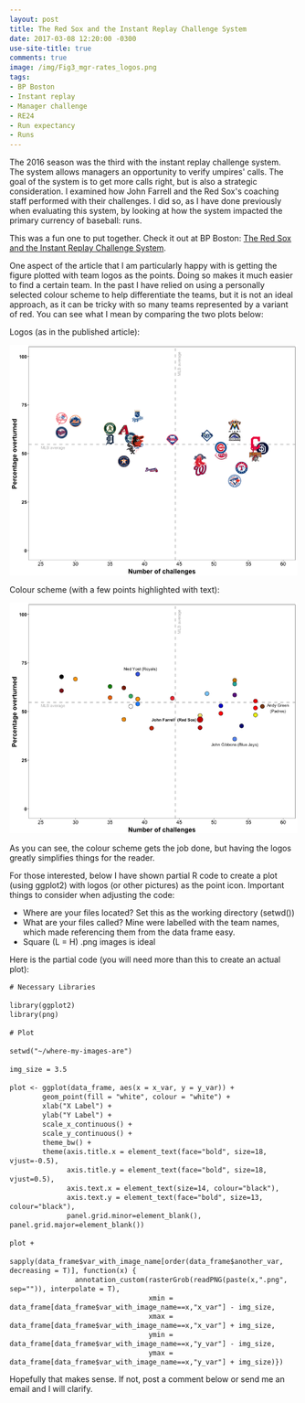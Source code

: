 ```yaml
---
layout: post
title: The Red Sox and the Instant Replay Challenge System
date: 2017-03-08 12:20:00 -0300
use-site-title: true
comments: true
image: /img/Fig3_mgr-rates_logos.png
tags:
- BP Boston
- Instant replay
- Manager challenge
- RE24
- Run expectancy
- Runs
---
```


The 2016 season was the third with the instant replay challenge system. The system allows managers an opportunity to verify umpires' 
calls. The goal of the system is to get more calls right, but is also a strategic consideration. I examined how John Farrell and 
the Red Sox's coaching staff performed with their challenges. I did so, as I have done previously when evaluating this system, 
by looking at how the system impacted the primary currency of baseball: runs.

This was a fun one to put together. Check it out at BP Boston: <a href = "http://boston.locals.baseballprospectus.com/2017/03/08/the-red-sox-and-the-instant-replay-challenge-system/" target = "_blank"> The Red Sox and the Instant Replay Challenge System</a>.

One aspect of the article that I am particularly happy with is getting the figure plotted with team logos as the points. Doing so makes it 
much easier to find a certain team. In the past I have relied on using a personally selected colour scheme to help differentiate
the teams, but it is not an ideal approach, as it can be tricky with so many teams represented by a variant of red. You can see 
what I mean by comparing the two plots below:

Logos (as in the published article):

![replay_logos](/img/Fig3_mgr-rates_logos.png)

Colour scheme (with a few points highlighted with text):

![replay_colour](/img/Fig1_mgr-rates.png)


As you can see, the colour scheme gets the job done, but having the logos greatly simplifies things for the reader.

For those interested, below I have shown partial R code to create a plot (using ggplot2) with logos (or other pictures) as the point icon.
Important things to consider when adjusting the code:

- Where are your files located? Set this as the working directory (setwd())
- What are your files called? Mine were labelled with the team names, which made referencing them from the data frame easy.
- Square (L = H) .png images is ideal

Here is the partial code (you will need more than this to create an actual plot):

```
# Necessary Libraries

library(ggplot2)
library(png)

# Plot

setwd("~/where-my-images-are")

img_size = 3.5

plot <- ggplot(data_frame, aes(x = x_var, y = y_var)) +
        geom_point(fill = "white", colour = "white") +
        xlab("X Label") +
        ylab("Y Label") +
        scale_x_continuous() +
        scale_y_continuous() +
        theme_bw() +
        theme(axis.title.x = element_text(face="bold", size=18, vjust=-0.5), 
              axis.title.y = element_text(face="bold", size=18, vjust=0.5),
              axis.text.x = element_text(size=14, colour="black"),
              axis.text.y = element_text(face="bold", size=13, colour="black"),
              panel.grid.minor=element_blank(), panel.grid.major=element_blank())

plot +
        sapply(data_frame$var_with_image_name[order(data_frame$another_var, decreasing = T)], function(x) {
                annotation_custom(rasterGrob(readPNG(paste(x,".png", sep="")), interpolate = T),
                                  xmin = data_frame[data_frame$var_with_image_name==x,"x_var"] - img_size,
                                  xmax = data_frame[data_frame$var_with_image_name==x,"x_var"] + img_size,
                                  ymin = data_frame[data_frame$var_with_image_name==x,"y_var"] - img_size,
                                  ymax = data_frame[data_frame$var_with_image_name==x,"y_var"] + img_size)})

```

Hopefully that makes sense. If not, post a comment below or send me an email and I will clarify.
